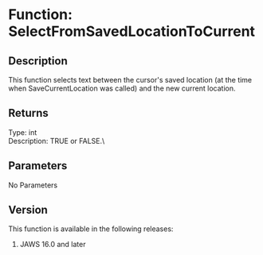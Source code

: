# Function: SelectFromSavedLocationToCurrent

## Description

This function selects text between the cursor\'s saved location (at the
time when SaveCurrentLocation was called) and the new current location.

## Returns

Type: int\
Description: TRUE or FALSE.\

## Parameters

No Parameters

## Version

This function is available in the following releases:

1.  JAWS 16.0 and later
